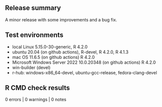 ## Release summary

A minor release with some improvements and a bug fix.

## Test environments

* local Linux 5.15.0-30-generic, R 4.2.0
* ubuntu 20.04 (on github actions), R-devel, R 4.2.0, R 4.1.3
* mac OS 11.6.5 (on github actions) R 4.2.0
* Microsoft Windows Server 2022 10.0.20348 (on github actions) R 4.2.0
* win-builder (devel)
* r-hub: windows-x86_64-devel, ubuntu-gcc-release, fedora-clang-devel

## R CMD check results
0 errors | 0 warnings | 0 notes

